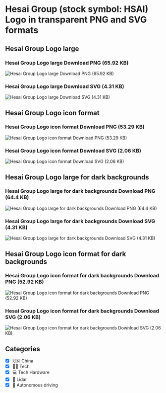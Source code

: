 # Hesai Group (stock symbol: HSAI) Logo in transparent PNG and SVG formats

## Hesai Group Logo large

### Hesai Group Logo large Download PNG (65.92 KB)

![Hesai Group Logo large Download PNG (65.92 KB)](/img/orig/HSAI_BIG-eb821f1b.png)

### Hesai Group Logo large Download SVG (4.31 KB)

![Hesai Group Logo large Download SVG (4.31 KB)](/img/orig/HSAI_BIG-37f4dd11.svg)

## Hesai Group Logo icon format

### Hesai Group Logo icon format Download PNG (53.29 KB)

![Hesai Group Logo icon format Download PNG (53.29 KB)](/img/orig/HSAI-63a252a4.png)

### Hesai Group Logo icon format Download SVG (2.06 KB)

![Hesai Group Logo icon format Download SVG (2.06 KB)](/img/orig/HSAI-e3584000.svg)

## Hesai Group Logo large for dark backgrounds

### Hesai Group Logo large for dark backgrounds Download PNG (64.4 KB)

![Hesai Group Logo large for dark backgrounds Download PNG (64.4 KB)](/img/orig/HSAI_BIG.D-4aa8a1dc.png)

### Hesai Group Logo large for dark backgrounds Download SVG (4.31 KB)

![Hesai Group Logo large for dark backgrounds Download SVG (4.31 KB)](/img/orig/HSAI_BIG.D-a2e93f09.svg)

## Hesai Group Logo icon format for dark backgrounds

### Hesai Group Logo icon format for dark backgrounds Download PNG (52.92 KB)

![Hesai Group Logo icon format for dark backgrounds Download PNG (52.92 KB)](/img/orig/HSAI.D-9c543bf1.png)

### Hesai Group Logo icon format for dark backgrounds Download SVG (2.06 KB)

![Hesai Group Logo icon format for dark backgrounds Download SVG (2.06 KB)](/img/orig/HSAI.D-2cd94af2.svg)



## Categories
- [x] 🇨🇳 China
- [x] 👩‍💻 Tech
- [x] 💻 Tech Hardware
- [x] 🚦 Lidar
- [x] 🤖 Autonomous driving

